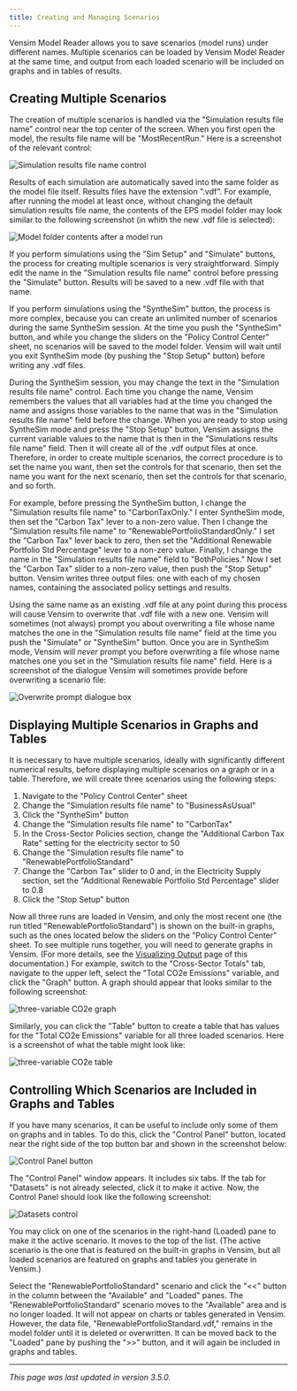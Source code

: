 ```yaml
---
title: Creating and Managing Scenarios
---
```


Vensim Model Reader allows you to save scenarios (model runs) under different names.  Multiple scenarios can be loaded by Vensim Model Reader at the same time, and output from each loaded scenario will be included on graphs and in tables of results.

## Creating Multiple Scenarios

The creation of multiple scenarios is handled via the "Simulation results file name" control near the top center of the screen.  When you first open the model, the results file name will be "MostRecentRun."  Here is a screenshot of the relevant control:

![Simulation results file name control](/img/creating-and-managing-scenarios-FileNameControl.png)

Results of each simulation are automatically saved into the same folder as the model file itself.  Results files have the extension ".vdf".  For example, after running the model at least once, without changing the default simulation results file name, the contents of the EPS model folder may look similar to the following screenshot (in whith the new .vdf file is selected):

![Model folder contents after a model run](/img/creating-and-managing-scenarios-FolderContents.png)

If you perform simulations using the "Sim Setup" and "Simulate" buttons, the process for creating multiple scenarios is very straightforward.  Simply edit the name in the "Simulation results file name" control before pressing the "Simulate" button.  Results will be saved to a new .vdf file with that name.

If you perform simulations using the "SyntheSim" button, the process is more complex, because you can create an unlimited number of scenarios during the same SyntheSim session.  At the time you push the "SyntheSim" button, and while you change the sliders on the "Policy Control Center" sheet, no scenarios will be saved to the model folder.  Vensim will wait until you exit SyntheSim mode (by pushing the "Stop Setup" button) before writing any .vdf files.

During the SyntheSim session, you may change the text in the "Simulation results file name" control.  Each time you change the name, Vensim remembers the values that all variables had at the time you changed the name and assigns those variables to the name that was in the "Simulation results file name" field before the change.  When you are ready to stop using SyntheSim mode and press the "Stop Setup" button, Vensim assigns the current variable values to the name that is then in the "Simulations results file name" field.  Then it will create all of the .vdf output files at once.  Therefore, in order to create multiple scenarios, the correct procedure is to set the name you want, then set the controls for that scenario, then set the name you want for the next scenario, then set the controls for that scenario, and so forth.

For example, before pressing the SyntheSim button, I change the "Simulation results file name" to "CarbonTaxOnly."  I enter SyntheSim mode, then set the "Carbon Tax" lever to a non-zero value.  Then I change the "Simulation results file name" to "RenewablePortfolioStandardOnly."  I set the "Carbon Tax" lever back to zero, then set the "Additional Renewable Portfolio Std Percentage" lever to a non-zero value.  Finally, I change the name in the "Simulation results file name" field to "BothPolicies."  Now I set the "Carbon Tax" slider to a non-zero value, then push the "Stop Setup" button.  Vensim writes three output files: one with each of my chosen names, containing the associated policy settings and results.

Using the same name as an existing .vdf file at any point during this process will cause Vensim to overwrite that .vdf file with a new one.  Vensim will sometimes (not always) prompt you about overwriting a file whose name matches the one in the "Simulation results file name" field at the time you push the "Simulate" or "SyntheSim" button.  Once you are in SyntheSim mode, Vensim will _never_ prompt you before overwriting a file whose name matches one you set in the "Simulation results file name" field.  Here is a screenshot of the dialogue Vensim will sometimes provide before overwriting a scenario file:

![Overwrite prompt dialogue box](/img/creating-and-managing-scenarios-OverwritePrompt.png)

## Displaying Multiple Scenarios in Graphs and Tables

It is necessary to have multiple scenarios, ideally with significantly different numerical results, before displaying multiple scenarios on a graph or in a table.  Therefore, we will create three scenarios using the following steps:

1. Navigate to the "Policy Control Center" sheet
2. Change the "Simulation results file name" to "BusinessAsUsual"
3. Click the "SyntheSim" button
4. Change the "Simulation results file name" to "CarbonTax"
5. In the Cross-Sector Policies section, change the "Additional Carbon Tax Rate" setting for the electricity sector to 50
6. Change the "Simulation results file name" to "RenewablePortfolioStandard"
7. Change the "Carbon Tax" slider to 0 and, in the Electricity Supply section, set the "Additional Renewable Portfolio Std Percentage" slider to 0.8
8. Click the "Stop Setup" button

Now all three runs are loaded in Vensim, and only the most recent one (the run titled "RenewablePortfolioStandard") is shown on the built-in graphs, such as the ones located below the sliders on the "Policy Control Center" sheet.  To see multiple runs together, you will need to generate graphs in Vensim.  (For more details, see the [Visualizing Output](visualizing-output) page of this documentation.)  For example, switch to the "Cross-Sector Totals" tab, navigate to the upper left, select the "Total CO2e Emissions" variable, and click the "Graph" button.  A graph should appear that looks similar to the following screenshot:

![three-variable CO2e graph](/img/creating-and-managing-scenarios-ThreeVarGraph.png)

Similarly, you can click the "Table" button to create a table that has values for the "Total CO2e Emissions" variable for all three loaded scenarios.  Here is a screenshot of what the table might look like:

![three-variable CO2e table](/img/creating-and-managing-scenarios-ThreeVarTable.png)

## Controlling Which Scenarios are Included in Graphs and Tables

If you have many scenarios, it can be useful to include only some of them on graphs and in tables.  To do this, click the "Control Panel" button, located near the right side of the top button bar and shown in the screenshot below:

![Control Panel button](/img/creating-and-managing-scenarios-ControlPanelButton.png)

The "Control Panel" window appears.  It includes six tabs.  If the tab for "Datasets" is not already selected, click it to make it active.  Now, the Control Panel should look like the following screenshot:

![Datasets control](/img/creating-and-managing-scenarios-Datasets.png)

You may click on one of the scenarios in the right-hand (Loaded) pane to make it the active scenario.  It moves to the top of the list.  (The active scenario is the one that is featured on the built-in graphs in Vensim, but all loaded scenarios are featured on graphs and tables you generate in Vensim.)

Select the "RenewablePortfolioStandard" scenario and click the "<<" button in the column between the "Available" and "Loaded" panes.  The "RenewablePortfolioStandard" scenario moves to the "Available" area and is no longer loaded.  It will not appear on charts or tables generated in Vensim.  However, the data file, "RenewablePortfolioStandard.vdf," remains in the model folder until it is deleted or overwritten.  It can be moved back to the "Loaded" pane by pushing the ">>" button, and it will again be included in graphs and tables.

---
*This page was last updated in version 3.5.0.*

